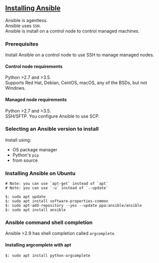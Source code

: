 ## [Installing Ansible](https://docs.ansible.com/ansible/latest/installation_guide/intro_installation.html)

Ansible is agentless.  
Ansible uses `SSH`.  
Ansible is install on a control node to control managed machines.   

### Prerequisites

Install Ansible on a control node to use SSH to manage managed nodes.  

#### Control node requirements

Python >2.7 and >3.5.  
Supports Red Hat, Debian, CentOS, macOS, any of the BSDs, but not Windows.  

#### Managed node requirements

Python >2.7 and >3.5.  
SSH/SFTP. You configure Ansible to use SCP.  

### Selecting an Ansible version to install

Install using:
* OS package manager
* Python's `pip`
* from source

### Installing Ansible on Ubuntu

```
# Note: you can use `apt-get` instead of `apt`
# Note: you can use `-u` instead of `--update`

$: sudo apt update
$: sudo apt install software-properties-common
$: sudo apt-add-repository --yes --update ppa:ansible/ansible
$: sudo apt install ansible
```

### Ansible command shell completion

Ansible >2.9 has shell completion called `argcomplete`.  

#### Installing argcomplete with apt

```
$: sudo apt install python-argcomplete
```
